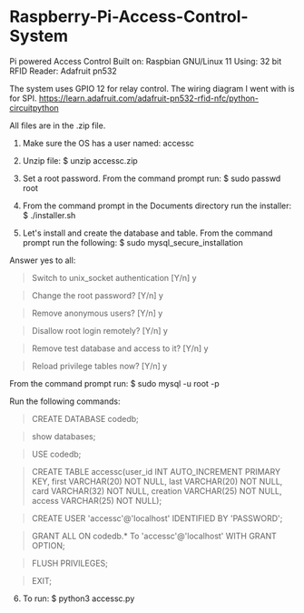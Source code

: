 # Raspberry-Pi-Access-Control-System
Pi powered Access Control
Built on: Raspbian GNU/Linux 11
Using: 32 bit
RFID Reader: Adafruit pn532


The system uses GPIO 12 for relay control. The wiring diagram I went with is for SPI.
https://learn.adafruit.com/adafruit-pn532-rfid-nfc/python-circuitpython


All files are in the .zip file.


1. Make sure the OS has a user named:
     accessc

2. Unzip file:
     $ unzip accessc.zip

3. Set a root password. From the command prompt run:
     $ sudo passwd root

4. From the command prompt in the Documents directory run the installer:
     $ ./installer.sh

5. Let's install and create the database and table. From the command prompt run the following:
     $ sudo mysql_secure_installation

Answer yes to all:
> Switch to unix_socket authentication [Y/n] y

> Change the root password? [Y/n] y

> Remove anonymous users? [Y/n] y

> Disallow root login remotely? [Y/n] y

> Remove test database and access to it? [Y/n] y

> Reload privilege tables now? [Y/n] y

From the command prompt run:
$ sudo mysql -u root -p

Run the following commands:
> CREATE DATABASE codedb;

> show databases;

> USE codedb;

> CREATE TABLE accessc(user_id INT AUTO_INCREMENT PRIMARY KEY, first VARCHAR(20) NOT NULL, last VARCHAR(20) NOT NULL, card VARCHAR(32) NOT NULL, creation VARCHAR(25) NOT NULL, access VARCHAR(25) NOT NULL);

> CREATE USER 'accessc'@'localhost' IDENTIFIED BY 'PASSWORD';

> GRANT ALL ON codedb.* To 'accessc'@'localhost' WITH GRANT OPTION;

> FLUSH PRIVILEGES;

> EXIT;


6. To run:
     $ python3 accessc.py

